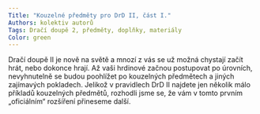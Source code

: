 ```yaml
---
Title: "Kouzelné předměty pro DrD II, část I."
Authors: kolektiv autorů
Tags: Dračí doupě 2, předměty, doplňky, materiály
Color: green
---
```

Dračí doupě II je nově na světě a mnozí z vás
se už možná chystají začít hrát, nebo dokonce
hrají. Až vaši hrdinové začnou postupovat po
úrovních, nevyhnutelně se budou poohlížet po
kouzelných předmětech a jiných zajímavých
pokladech. Jelikož v pravidlech DrD II najdete
jen několik málo příkladů kouzelných předmětů,
rozhodli jsme se, že vám v tomto prvním „oficiálním“
rozšíření přineseme další.
